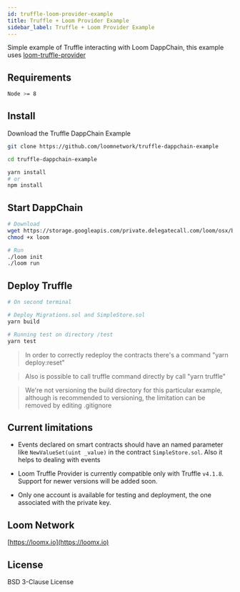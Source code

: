 ```yaml
---
id: truffle-loom-provider-example
title: Truffle + Loom Provider Example
sidebar_label: Truffle + Loom Provider Example
---
```


Simple example of Truffle interacting with Loom DappChain, this example uses [loom-truffle-provider](https://github.com/loomnetwork/loom-truffle-provider)

## Requirements

```bash
Node >= 8
```

## Install

Download the Truffle DappChain Example

```bash
git clone https://github.com/loomnetwork/truffle-dappchain-example
```

```bash
cd truffle-dappchain-example

yarn install
# or
npm install
```

## Start DappChain

```bash
# Download
wget https://storage.googleapis.com/private.delegatecall.com/loom/osx/build-154/loom
chmod +x loom

# Run
./loom init
./loom run
```

## Deploy Truffle

```bash
# On second terminal

# Deploy Migrations.sol and SimpleStore.sol
yarn build

# Running test on directory /test
yarn test
```

> In order to correctly redeploy the contracts there's a command "yarn deploy:reset"

> Also is possible to call truffle command directly by call "yarn truffle"

> We're not versioning the build directory for this particular example, although is recommended to versioning, the limitation can be removed by editing .gitignore

## Current limitations

* Events declared on smart contracts should have an named parameter like `NewValueSet(uint _value)` in the contract `SimpleStore.sol`. Also it helps to dealing with events

* Loom Truffle Provider is currently compatible only with Truffle `v4.1.8`. Support for newer versions will be added soon.

* Only one account is available for testing and deployment, the one associated with the private key.

Loom Network
----
[https://loomx.io](https://loomx.io)


License
----

BSD 3-Clause License
